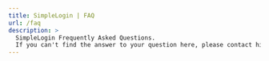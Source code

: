 ```yaml
---
title: SimpleLogin | FAQ
url: /faq
description: >
  SimpleLogin Frequently Asked Questions.
  If you can't find the answer to your question here, please contact hi [at] simplelogin.io or create an issue on our GitHub.
---
```

